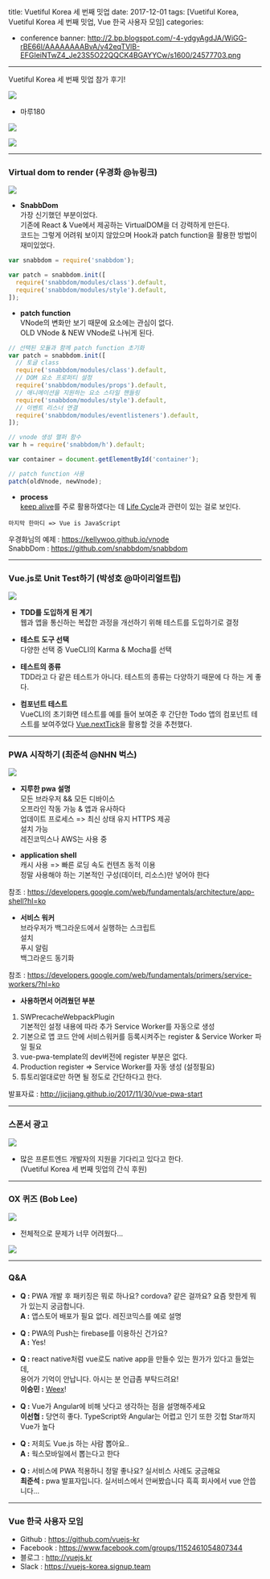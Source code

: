 title: Vuetiful Korea 세 번째 밋업
date: 2017-12-01
tags: [Vuetiful Korea, Vuetiful Korea 세 번째 밋업, Vue 한국 사용자 모임]
categories:
- conference
banner: http://2.bp.blogspot.com/-4-ydgyAgdJA/WiGG-rBE66I/AAAAAAAABvA/v42eqTVlB-EFGIeiNTwZ4_Je23S5O22QQCK4BGAYYCw/s1600/24577703.png

---
Vuetiful Korea 세 번째 밋업 참가 후기!

<!-- more -->

![](http://1.bp.blogspot.com/-n9miFD4sKOc/WiGICB5RXvI/AAAAAAAABwE/8G-ylQulbsAZntPsD3ppfjMpjNY9cZNWQCK4BGAYYCw/s1600/20171201_190849.jpg)
- 마루180

![](http://3.bp.blogspot.com/-iff45k2g3Io/WiGH7j5hFhI/AAAAAAAABvk/g4RYC6D4FNcVlXGNXH-whDhlBsMz1KVXgCK4BGAYYCw/s1600/IMG_20171201_191027.jpg)

![](http://3.bp.blogspot.com/-VK5CakHnrK4/WiGH7ilZ_NI/AAAAAAAABvg/kuRAfH5tsAsyqbxKkl9Q_Ffptm1loUbBACK4BGAYYCw/s1600/IMG_20171201_191152.jpg)

---

### Virtual dom to render (우경화 @뉴링크)
![](http://1.bp.blogspot.com/-0gvMmsUKVe4/WiGH-j3_nLI/AAAAAAAABv0/cCFCjYx3clAIgsfgzUJbaTQQSdlxxwy0gCK4BGAYYCw/s1600/20171202_013857.jpg)
- **SnabbDom**  
가장 신기했던 부분이었다.  
기존에 React & Vue에서 제공하는 VirtualDOM을 더 강력하게 만든다.  
코드는 그렇게 어려워 보이지 않았으며 Hook과 patch function을 활용한 방법이 재미있었다.

```js
var snabbdom = require('snabbdom');

var patch = snabbdom.init([
  require('snabbdom/modules/class').default,
  require('snabbdom/modules/style').default,
]);
```
- **patch function**  
  VNode의 변화만 보기 때문에 요소에는 관심이 없다.  
  OLD VNode & NEW VNode로 나뉘게 된다.

  
```js
// 선택된 모듈과 함께 patch function 초기화
var patch = snabbdom.init([
  // 토글 class
  require('snabbdom/modules/class').default,
  // DOM 요소 프로퍼티 설정
  require('snabbdom/modules/props').default,
  // 애니메이션을 지원하는 요소 스타일 핸들링
  require('snabbdom/modules/style').default,
  // 이벤트 리스너 연결
  require('snabbdom/modules/eventlisteners').default,
]);

// vnode 생성 핼퍼 함수
var h = require('snabbdom/h').default;

var container = document.getElementById('container');

// patch function 사용
patch(oldVnode, newVnode);
```
- **process**  
  [keep alive](https://kr.vuejs.org/v2/api/#keep-alive)를 주로 활용하였다는 데 [Life Cycle](https://kr.vuejs.org/v2/api/#옵션-라이프사이클-훅)과 관련이 있는 걸로 보인다.


`마지막 한마디 => Vue is JavaScript`

우경화님의 예제 : <https://kellywoo.github.io/vnode>    
SnabbDom : <https://github.com/snabbdom/snabbdom>

---

### Vue.js로 Unit Test하기 (박성호 @마이리얼트립)
![](http://2.bp.blogspot.com/-XhLSJ_Lq6rM/WiGH-oHgAfI/AAAAAAAABv8/_uxvYq00DVYwHQqXpjQYKYWLNFB5NMyOwCK4BGAYYCw/s1600/20171202_013813.jpg)

- **TDD를 도입하게 된 계기**  
웹과 앱을 통신하는 복잡한 과정을 개선하기 위해 테스트를 도입하기로 결정

- **테스트 도구 선택**  
다양한 선택 중 VueCLI의 Karma & Mocha를 선택

- **테스트의 종류**  
TDD라고 다 같은 테스트가 아니다. 
테스트의 종류는 다양하기 때문에 다 하는 게 좋다.

- **컴포넌트 테스트**  
VueCLI의 초기화면 테스트를 예를 들어 보여준 후 간단한 Todo 앱의 컴포넌트 테스트를 보여주었다
[Vue.nextTick](https://kr.vuejs.org/v2/api/index.html#Vue-nextTick)을 활용할 것을 추천했다.

---

### PWA 시작하기 (최준석 @NHN 벅스)
![](http://1.bp.blogspot.com/-r-Dwf3nNp6M/WiGH-i2jQQI/AAAAAAAABv4/__9GccJaAGYBcAkF4vlHIJuV69j2wcXmACK4BGAYYCw/s1600/20171202_013754.jpg)


- **지루한 pwa 설명**  
모든 브라우저 && 모든 디바이스  
오프라인 작동 가능 & 앱과 유사하다  
업데이트 프로세스 => 최신 상태 유지 
HTTPS 제공  
설치 가능  
레진코믹스나 AWS는 사용 중

- **application shell**  
캐시 사용 => 빠른 로딩 속도
컨텐츠 동적 이용  
정말 사용해야 하는 기본적인 구성(데이터, 리소스)만 넣어야 한다  

참조 : <https://developers.google.com/web/fundamentals/architecture/app-shell?hl=ko>

- **서비스 워커**  
브라우저가 백그라운드에서 실행하는 스크립트  
설치  
푸시 알림  
백그라운드 동기화  

참조 : <https://developers.google.com/web/fundamentals/primers/service-workers/?hl=ko>

- **사용하면서 어려웠던 부분**
1. SWPrecacheWebpackPlugin  
기본적인 설정 내용에 따라 추가 Service Worker를 자동으로 생성
2. 기본으로 앱 코드 안에 서비스워커를 등록시켜주는 register & Service Worker 파일 필요
3. vue-pwa-template의 dev버전에 register 부분은 없다.
4. Production register => Service Worker를 자동 생성 (설정필요)
5. 튜토리얼대로만 하면 될 정도로 간단하다고 한다.

발표자료 : <http://jicjjang.github.io/2017/11/30/vue-pwa-start>

---

### 스폰서 광고
![](https://media.rocketpunch.com/images/2017/02/11/08db9c99ca0b.jpg)
- 많은 프론트엔드 개발자의 지원을 기다리고 있다고 한다.  
(Vuetiful Korea 세 번째 밋업의 간식 후원)

---

### OX 퀴즈 (Bob Lee)
![](http://3.bp.blogspot.com/-dYTMRjgyOFU/WiGH7l_5esI/AAAAAAAABvc/SxursRZabE0k2_6WX3VCgVwlOJXuy1c4QCK4BGAYYCw/s1600/IMG_20171201_204107.jpg)
- 전체적으로 문제가 너무 어려웠다...

![](http://1.bp.blogspot.com/-BzDpz3NrLr0/WiGH7s1fAfI/AAAAAAAABvY/Jq7dLpN9Bo0gZycrWkKDAmNRSU6RgyVggCK4BGAYYCw/s1600/IMG_20171201_205811.jpg)


---

### Q&A

- **Q :** PWA 개발 후 패키징은 뭐로 하나요? cordova? 같은 걸까요? 요즘 핫한게 뭐가 있는지 궁금합니다.  
  **A :** 앱스토어 배포가 필요 없다. 레진코믹스를 예로 설명

- **Q :** PWA의 Push는 firebase를 이용하신 건가요?  
  **A :** Yes!

- **Q :** react native처럼 vue로도 native app을 만들수 있는 뭔가가 있다고 들었는데,  
용어가 기억이 안납니다. 아시는 분 언급좀 부탁드려요!  
  **이승민 :** [Weex](https://weex.apache.org)!  

- **Q :** Vue가 Angular에 비해 낫다고 생각하는 점을 설명해주세요  
  **이선협 :**  당연히 좋다.
  TypeScript와 Angular는 어렵고 인기 또한 깃헙 Star까지 Vue가 높다

- ​**Q :** 저희도 Vue.js 하는 사람 뽑아요..  
**A :** 웍스모바일에서 뽑는다고 한다

- ​**Q :** 서비스에 PWA 적용하니 정말 좋나요? 실서비스 사례도 궁금해요  
**최준석 :** pwa 발표자입니다. 실서비스에서 안써봤습니다 흑흑 회사에서 vue 안씁니다...

---

### Vue 한국 사용자 모임
- Github : <https://github.com/vuejs-kr>
- Facebook : <https://www.facebook.com/groups/1152461054807344>
- 블로그 : <http://vuejs.kr>
- Slack : <https://vuejs-korea.signup.team>
